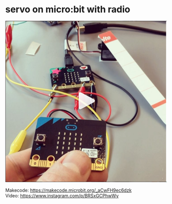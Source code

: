 # servo on micro:bit with radio

<img src="https://github.com/larsgimse/microbit/blob/master/servo/servo_microbit.png">

Makecode: https://makecode.microbit.org/_aCwFH9ec6dzk<br>
Video: https://www.instagram.com/p/BRSxGCPhwWy
